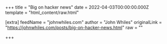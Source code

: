 
+++
title = "Big on hacker news"
date = 2022-04-03T00:00:00.000Z
template = "html_content/raw.html"

[extra]
feedName = "johnwhiles.com"
author = "John Whiles"
originalLink = "https://johnwhiles.com/posts/big-on-hacker-news.html"
raw = ""

+++

